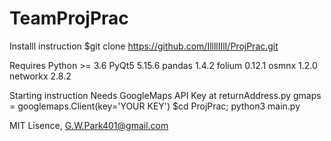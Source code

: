 # TeamProjPrac

Installl instruction
$git clone https://github.com/IllllIIlI/ProjPrac.git

Requires Python >= 3.6
PyQt5 5.15.6
pandas 1.4.2
folium 0.12.1
osmnx 1.2.0
networkx 2.8.2

Starting instruction
Needs GoogleMaps API Key at returnAddress.py gmaps = googlemaps.Client(key='YOUR KEY')
$cd ProjPrac; python3 main.py

MIT Lisence, G.W.Park401@gmail.com
